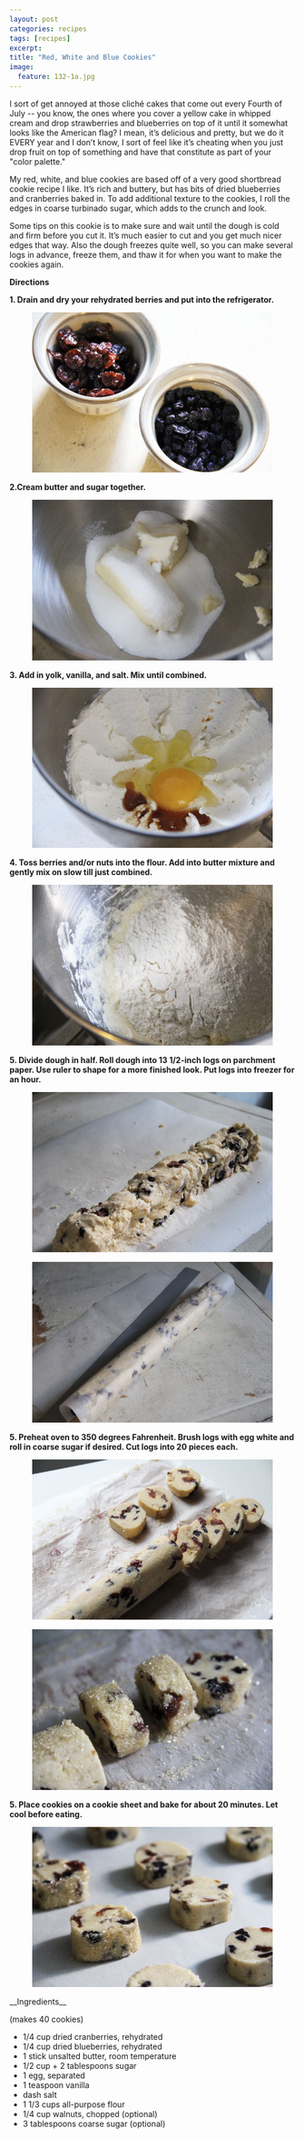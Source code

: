 ```yaml
---
layout: post
categories: recipes
tags: [recipes]
excerpt: 
title: "Red, White and Blue Cookies"
image:
  feature: 132-1a.jpg
---
```


I sort of get annoyed at those cliché cakes that come out every Fourth of July -- you know, the ones where you cover a yellow cake in whipped cream and drop strawberries and blueberries on top of it until it somewhat looks like the American flag?  I mean, it’s delicious and pretty, but we do it EVERY year and I don’t know, I sort of feel like it’s cheating when you just drop fruit on top of something and have that constitute as part of your "color palette."

My red, white, and blue cookies are based off of a very good shortbread cookie recipe I like.  It’s rich and buttery, but has bits of dried blueberries and cranberries baked in.  To add additional texture to the cookies, I roll the edges in coarse turbinado sugar, which adds to the crunch and look.

Some tips on this cookie is to make sure and wait until the dough is cold and firm before you cut it.  It’s much easier to cut and you get much nicer edges that way.  Also the dough freezes quite well, so you can make several logs in advance, freeze them, and thaw it for when you want to make the cookies again.

__Directions__

__1. Drain and dry your rehydrated berries and put into the refrigerator.__

<figure> <img src='/images/132-8.jpg'> </figure>

__2.Cream butter and sugar together.__  

<figure> <img src='/images/132-2.jpg'> </figure>

__3. Add in yolk, vanilla, and salt. Mix until combined.__  

<figure> <img src='/images/132-4.jpg'> </figure>


__4. Toss berries and/or nuts into the flour. Add into butter mixture and gently mix on slow till just combined.__

<figure> <img src='/images/132-6.jpg'> </figure>

__5. Divide dough in half.  Roll dough into 13 1/2-inch logs on parchment paper.  Use ruler to shape for a more finished look.  Put logs into freezer for an hour.__  

<figure> <img src='/images/132-9.jpg'> </figure>

<figure> <img src='/images/132-10.jpg'> </figure>

__5. Preheat oven to 350 degrees Fahrenheit.  Brush logs with egg white and roll in coarse sugar if desired. Cut logs into 20 pieces each.__  

<figure> <img src='/images/132-12.jpg'> </figure>

<figure> <img src='/images/132-13.jpg'> </figure>

__5. Place cookies on a cookie sheet and bake for about 20 minutes.  Let cool before eating.__  

<figure> <img src='/images/132-14.jpg'> </figure>

<section class='recipe'>
__Ingredients__

(makes 40 cookies)

- 1/4 cup dried cranberries, rehydrated
- 1/4 cup dried blueberries, rehydrated
- 1 stick unsalted butter, room temperature
- 1/2 cup + 2 tablespoons sugar
- 1 egg, separated
- 1 teaspoon vanilla
- dash salt
- 1 1/3 cups all-purpose flour
- 1/4 cup walnuts, chopped (optional)
- 3 tablespoons coarse sugar (optional)</section>